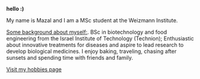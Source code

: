 **hello :)**

My name is Mazal and I am a MSc student at the Weizmann Institute.

<ins>Some background about myself:</ins>.
BSc in biotechnology and food engineering from the Israel Institute of Technology (Technion); Enthusiastic about innovative treatments for diseases and aspire to lead   research to develop biological medicines. I enjoy baking, traveling, chasing after sunsets and spending time with friends and family.

[Visit my hobbies page](/hobbies)
